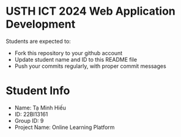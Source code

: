 USTH ICT 2024 Web Application Development
=====================================================

Students are expected to:

* Fork this repository to your github account
* Update student name and ID to this README file
* Push your commits regularly, with proper commit messages

Student Info
=======================

* Name: Tạ Minh Hiếu
* ID: 22BI13161
* Group ID: 9
* Project Name: Online Learning Platform
